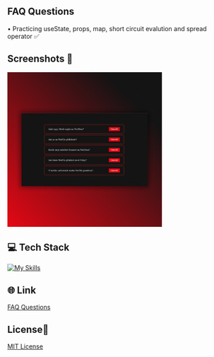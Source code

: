 ## FAQ Questions
• Practicing useState, props, map, short circuit evalution and spread operator  ✅

## Screenshots 📱
<img src="src/images/faq-questions.jpg" width="350">

## 💻 Tech Stack
[![My Skills](https://skillicons.dev/icons?i=html,css,javascript,react)](https://skillicons.dev)

## 🌐 Link
<a href="https://faq-quesstions-dejvcodes.netlify.app/">FAQ Questions</a>

## License🔐
[MIT License](LICENSE)